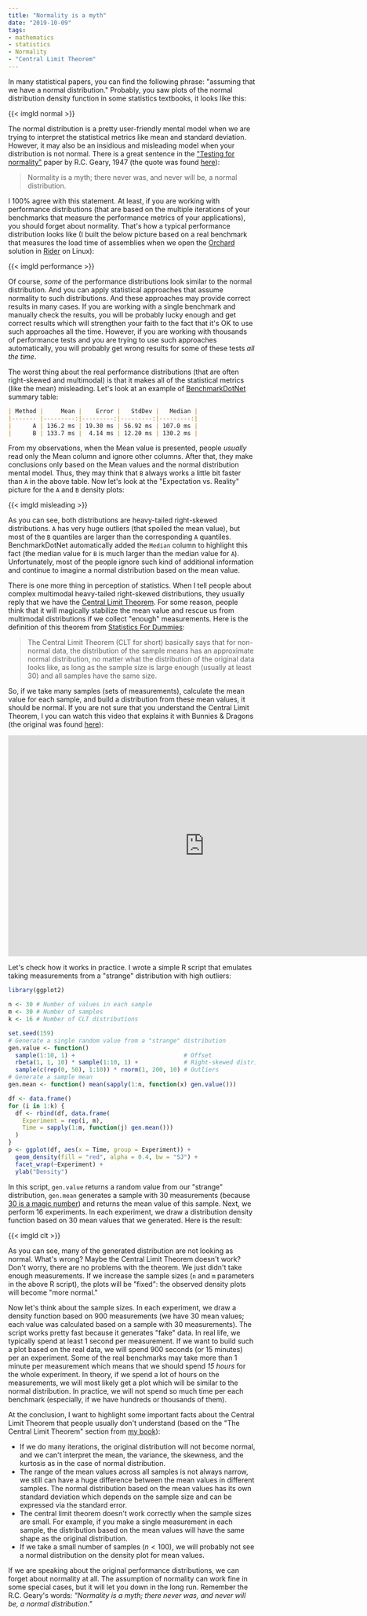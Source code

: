 ```yaml
---
title: "Normality is a myth"
date: "2019-10-09"
tags:
- mathematics
- statistics
- Normality
- "Central Limit Theorem"
---
```


In many statistical papers, you can find the following phrase: "assuming that we have a normal distribution."
Probably, you saw plots of the normal distribution density function in some statistics textbooks,
  it looks like this:

{{< imgld normal >}}

The normal distribution is a pretty user-friendly mental model when we are trying to interpret the statistical metrics
  like mean and standard deviation.
However, it may also be an insidious and misleading model when your distribution is not normal.
There is a great sentence in the ["Testing for normality"](https://doi.org/10.1093/biomet/34.3-4.209) paper by R.C. Geary, 1947 (the quote was found [here](https://garstats.wordpress.com/2019/06/17/myth/)):

> Normality is a myth; there never was, and never will be, a normal distribution.

I 100% agree with this statement.
At least, if you are working with performance distributions
  (that are based on the multiple iterations of your benchmarks that measure the performance metrics of your applications),
  you should forget about normality.
That's how a typical performance distribution looks like
  (I built the below picture based on a real benchmark that measures the load time of assemblies
  when we open the [Orchard](https://github.com/OrchardCMS/Orchard) solution in [Rider](https://www.jetbrains.com/rider/) on Linux):

{{< imgld performance >}}

<!--more-->

Of course, *some* of the performance distributions look similar to the normal distribution.
And you can apply statistical approaches that assume normality to such distributions.
And these approaches may provide correct results in many cases.
If you are working with a single benchmark and manually check the results,
  you will be probably lucky enough and get correct results which will strengthen your faith to the fact
  that it's OK to use such approaches all the time.
However, if you are working with thousands of performance tests and you are trying to use such approaches automatically,
  you will probably get wrong results for some of these tests *all the time*.

The worst thing about the real performance distributions (that are often right-skewed and multimodal) is that
  it makes all of the statistical metrics (like the mean) misleading.
Let's look at an example of [BenchmarkDotNet](https://github.com/dotnet/BenchmarkDotNet) summary table:

```md
| Method |     Mean |    Error |   StdDev |   Median |
|------- |---------:|---------:|---------:|---------:|
|      A | 136.2 ms | 19.30 ms | 56.92 ms | 107.0 ms |
|      B | 133.7 ms |  4.14 ms | 12.20 ms | 130.2 ms |
```

From my observations, when the Mean value is presented,
  people *usually* read only the Mean column and ignore other columns.
After that, they make conclusions only based on the Mean values and the normal distribution mental model.
Thus, they may think that `B` always works a little bit faster than `A` in the above table.
Now let's look at the "Expectation vs. Reality" picture for the `A` and `B` density plots:

{{< imgld misleading >}}

As you can see, both distributions are heavy-tailed right-skewed distributions.
`A` has very huge outliers (that spoiled the mean value),
  but most of the `B` quantiles are larger than the corresponding `A` quantiles.
BenchmarkDotNet automatically added the `Median` column to highlight this fact
  (the median value for `B` is much larger than the median value for `A`).
Unfortunately, most of the people ignore such kind of additional information and
  continue to imagine a normal distribution based on the mean value.

There is one more thing in perception of statistics.
When I tell people about complex multimodal heavy-tailed right-skewed distributions,
  they usually reply that we have the
  [Central Limit Theorem](https://en.wikipedia.org/wiki/Central_limit_theorem).
For some reason, people think that it will magically stabilize the mean value and
  rescue us from multimodal distributions if we collect "enough" measurements.
Here is the definition of this theorem from [Statistics For Dummies](https://www.dummies.com/education/math/statistics/how-the-central-limit-theorem-is-used-in-statistics/):

> The Central Limit Theorem (CLT for short) basically says that for non-normal data, the distribution of the sample means has an approximate normal distribution, no matter what the distribution of the original data looks like, as long as the sample size is large enough (usually at least 30) and all samples have the same size.

So, if we take many samples (sets of measurements), calculate the mean value for each sample,
  and build a distribution from these mean values, it should be normal.
If you are not sure that you understand the Central Limit Theorem, I you can watch this video
  that explains it with Bunnies & Dragons (the original was found [here](https://blog.minitab.com/blog/michelle-paret/explaining-the-central-limit-theorem-with-bunnies-and-dragons-v2)):

<div class="text-center">
<iframe width="800" height="450" src="https://www.youtube.com/embed/jvoxEYmQHNM" frameborder="0" allow="accelerometer; autoplay; encrypted-media; gyroscope; picture-in-picture" allowfullscreen></iframe>
</div>

Let's check how it works in practice.
I wrote a simple R script that emulates taking measurements from a "strange" distribution with high outliers:

```r
library(ggplot2)

n <- 30 # Number of values in each sample
m <- 30 # Number of samples
k <- 16 # Number of CLT distributions

set.seed(159)
# Generate a single random value from a "strange" distribution
gen.value <- function()
  sample(1:10, 1) +                               # Offset
  rbeta(1, 1, 10) * sample(1:10, 1) +             # Right-skewed distribution
  sample(c(rep(0, 50), 1:10)) * rnorm(1, 200, 10) # Outliers
# Generate a sample mean
gen.mean <- function() mean(sapply(1:n, function(x) gen.value()))

df <- data.frame()
for (i in 1:k) {
  df <- rbind(df, data.frame(
    Experiment = rep(i, m),
    Time = sapply(1:m, function(j) gen.mean()))
  )
}
p <- ggplot(df, aes(x = Time, group = Experiment)) +
  geom_density(fill = "red", alpha = 0.4, bw = "SJ") +
  facet_wrap(~Experiment) +
  ylab("Density")
```

In this script,
  `gen.value` returns a random value from our "strange" distribution,
  `gen.mean` generates a sample with 30 measurements (because [30 is a magic number](https://stats.stackexchange.com/q/2541/261747))
  and returns the mean value of this sample.
Next, we perform 16 experiments.
In each experiment, we draw a distribution density function based on 30 mean values that we generated.
Here is the result:

{{< imgld clt >}}

As you can see, many of the generated distribution are not looking as normal.
What's wrong?
Maybe the Central Limit Theorem doesn't work?
Don't worry, there are no problems with the theorem.
We just didn't take enough measurements.
If we increase the sample sizes (`n` and `m` parameters in the above R script), the plots will be "fixed":
  the observed density plots will become "more normal."

Now let's think about the sample sizes.
In each experiment, we draw a density function based on 900 measurements
  (we have 30 mean values; each value was calculated based on a sample with 30 measurements).
The script works pretty fast because it generates "fake" data.
In real life, we typically spend at least 1 second per measurement.
If we want to build such a plot based on the real data,
  we will spend 900 seconds (or 15 minutes) per an experiment.
Some of the real benchmarks may take more than 1 minute per measurement which means that
  we should spend *15 hours* for the whole experiment.
In theory, if we spend a lot of hours on the measurements,
  we will most likely get a plot which will be similar to the normal distribution.
In practice, we will not spend so much time per each benchmark
  (especially, if we have hundreds or thousands of them).

At the conclusion, I want to highlight some important facts about the Central Limit Theorem
  that people usually don't understand
  (based on the "The Central Limit Theorem" section from [my book](/prodotnetbenchmarking/)):

* If we do many iterations, the original distribution will not become normal,
    and we can't interpret the mean, the variance, the skewness, and the kurtosis as in the case of normal distribution.
* The range of the mean values across all samples is not always narrow,
    we still can have a huge difference between the mean values in different samples.
  The normal distribution based on the mean values has its own standard deviation
    which depends on the sample size and can be expressed via the standard error.
* The central limit theorem doesn't work correctly when the sample sizes are small.
  For example, if you make a single measurement in each sample,
    the distribution based on the mean values will have the same shape as the original distribution.
* If we take a small number of samples ($n < 100$),
    we will probably not see a normal distribution on the density plot for mean values.

If we are speaking about the original performance distributions,
  we can forget about normality at all.
The assumption of normality can work fine in some special cases,
  but it will let you down in the long run.
Remember the R.C. Geary's words: *"Normality is a myth; there never was, and never will be, a normal distribution."*
